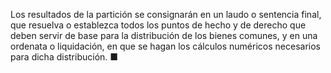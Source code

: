 Los resultados de la partición se consignarán en un laudo o sentencia final, que resuelva o establezca todos los puntos de hecho y de derecho que deben servir de base para la distribución de los bienes comunes, y en una ordenata o liquidación, en que se hagan los cálculos numéricos necesarios para dicha distribución. ■
